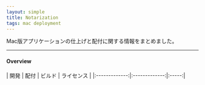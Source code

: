 ```yaml
---
layout: simple
title: Notarization
tags: mac deployment
---
```


Mac版アプリケーションの仕上げと配付に関する情報をまとめました。

<!--more-->

---

#### Overview

| 開発 | 配付 | ビルド | ライセンス |
|:-------------:|:-------------:|:-----:|
